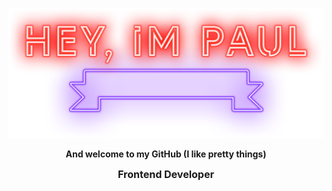 
<p align="center">
  <img width="520" src="hey.png" />
</p>
<p align="center">
  <a style="font-weight:bold;">And welcome to my GitHub (I like pretty things)</a>
</p>
<p align="center">
  <a style="font-weight:bold;font-size:16px">Frontend Developer</a>

</p>

